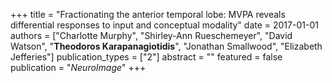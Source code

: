 +++
title = "Fractionating the anterior temporal lobe: MVPA reveals differential responses to input and conceptual modality"
date = 2017-01-01
authors = ["Charlotte Murphy", "Shirley-Ann Rueschemeyer", "David Watson", "**Theodoros Karapanagiotidis**", "Jonathan Smallwood", "Elizabeth Jefferies"]
publication_types = ["2"]
abstract = ""
featured = false
publication = "*NeuroImage*"
+++


